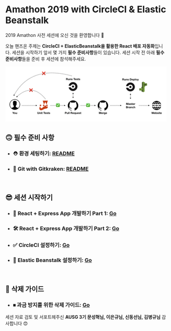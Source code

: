 # Amathon 2019 with CircleCI & Elastic Beanstalk

2019 Amathon 사전 세션에 오신 것을 환영합니다 🙌 

오늘 핸즈온 주제는 **CircleCI + ElasticBeanstalk을 활용한 React 배포 자동화**입니다. 세션을 시작하기 앞서 몇 가지 **필수 준비사항**들이 있습니다. 세션 시작 전 아래 **필수 준비사항**들을 준비 후 세션에 참석해주세요.

![Workflow](./guide/pic/49.png)
<br>

## 🙃 필수 준비 사항

- ### ⛑ 환경 세팅하기: [README](./guide/BeforeSession.md)

- ### 🐙 Git with Gitkraken: [README](./guide/Git.md)

<br>

## 😎 세션 시작하기

- ### 🔨 React + Express App 개발하기 Part 1: [Go](./guide/ReactExpress.md)

- ### 🛠 React + Express App 개발하기 Part 2: [Go](./guide/ReactExpress_2.md)

- ### ✅ CircleCI 설정하기: [Go](./guide/CircleCI.md)

- ### 🌱 Elastic Beanstalk 설정하기: [Go](./guide/ElasticBeanstalk.md)

<br>

## 🤑 삭제 가이드

- ### ⏹ 과금 방지를 위한 삭제 가이드: [Go](./guide/Delete.md)



세션 자료 검토 및 서포트헤주신 **AUSG 3기 문성혁님, 이은규님, 신동선님, 김병규님** 감사합니다 😍
